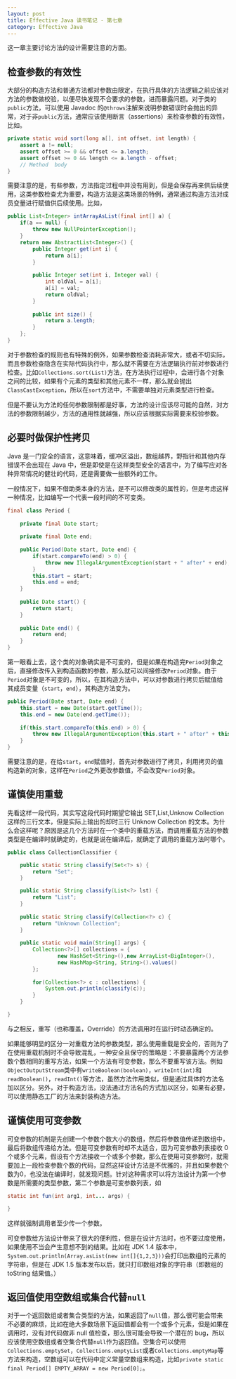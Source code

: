 ```yaml
---
layout: post
title: Effective Java 读书笔记 - 第七章
category: Effective Java
---
```

这一章主要讨论方法的设计需要注意的方面。

## 检查参数的有效性

大部分的构造方法和普通方法都对参数由限定，在执行具体的方法逻辑之前应该对方法的参数做校验，以便尽快发现不合要求的参数，进而暴露问题。对于类的`public`方法，可以使用 Javadoc 的`@throws`注解来说明参数错误时会抛出的异常，对于非`public`方法，通常应该使用断言（assertions）来检查参数的有效性，比如。

```java
private static void sort(long a[], int offset, int length) {
    assert a != null;
    assert offset >= 0 && offset <= a.length;
    assert offset >= 0 && length <= a.length - offset;
    // Method  body
}
```

需要注意的是，有些参数，方法指定过程中并没有用到，但是会保存再来供后续使用，这类参数检查尤为重要，构造方法是这类场景的特例，通常通过构造方法对成员变量进行赋值供后续使用。比如，

```java
public List<Integer> intArrayAsList(final int[] a) {
    if(a == null) {
        throw new NullPointerException();
    }
    return new AbstractList<Integer>() {
        public Integer get(int i) {
            return a[i];
        }
        
        public Integer set(int i, Integer val) {
            int oldVal = a[i];
            a[i] = val;
            return oldVal;
        }
        
        public int size() {
            return a.length;
        }
    };
}
```

对于参数检查的规则也有特殊的例外，如果参数检查消耗非常大，或者不切实际，而且参数检查隐含在实际代码执行中，那么就不需要在方法逻辑执行前对参数进行检查。比如`Collections.sort(List)`方法，在方法执行过程中，会进行各个对象之间的比较，如果有个元素的类型和其他元素不一样，那么就会抛出`ClassCastException`，所以在`sort`方法中，不需要单独对元素类型进行检查。

但是不要认为方法的任何参数限制都是好事，方法的设计应该尽可能的自然，对方法的参数限制越少，方法的通用性就越强，所以应该根据实际需要来校验参数。

## 必要时做保护性拷贝

Java 是一门安全的语言，这意味着，缓冲区溢出，数组越界，野指针和其他内存错误不会出现在 Java 中，但是即使是在这样类型安全的语言中，为了编写应对各种异常情况的健壮的代码，还是需要做一些额外的工作。

一般情况下，如果不借助类本身的方法，是不可以修改类的属性的，但是考虑这样一种情况，比如编写一个代表一段时间的不可变类。

```java
final class Period {
	
	private final Date start;
	
	private final Date end;
	
	public Period(Date start, Date end) {
		if(start.compareTo(end) > 0) {
			throw new IllegalArgumentException(start + " after" + end);
		}
		this.start = start;
		this.end = end;
	}
	
	public Date start() {
		return start;
	}
	
	public Date end() {
		return end;
	}
}
```

第一眼看上去，这个类的对象确实是不可变的，但是如果在构造完`Period`对象之后，直接修改传入到构造函数的参数，那么就可以间接修改`Period`对象。由于`Period`对象是不可变的，所以，在其构造方法中，可以对参数进行拷贝后赋值给其成员变量（`start`，`end`），其构造方法变为。

```java
public Period(Date start, Date end) {
    this.start = new Date(start.getTime());
    this.end = new Date(end.getTime());
    
    if(this.start.compareTo(this.end) > 0) {
        throw new IllegalArgumentException(this.start + " after" + this.end);
    }
}
```

需要注意的是，在给`start`，`end`赋值时，首先对参数进行了拷贝，利用拷贝的值构造新的对象，这样在`Period`之外更改参数值，不会改变`Period`对象。

## 谨慎使用重载

先看这样一段代码，其实写这段代码时期望它输出 SET,List,Unknow Collection 这样的三行文本，但是实际上输出的却时三行 Unknow Collection 的文本。为什么会这样呢？原因是这几个方法时在一个类中的重载方法，而调用重载方法的参数类型是在编译时就确定的，也就是说在编译后，就确定了调用的重载方法时哪个。
```java
public class CollectionClassifier {

	public static String classify(Set<?> s) {
		return "Set";
	}

	public static String classify(List<?> lst) {
		return "List";
	}
	
	public static String classify(Collection<?> c) {
		return "Unknown Collection";
	}
	
	public static void main(String[] args) {
		Collection<?>[] collections = {
				new HashSet<String>(),new ArrayList<BigInteger>(), 
				new HashMap<String, String>().values()
		};
		
		for(Collection<?> c : collections) {
			System.out.println(classify(c));
		}
	}

}

```

与之相反，重写（也称覆盖，Override）的方法调用时在运行时动态确定的。

如果能够明显的区分一对重载方法的参数类型，那么使用重载是安全的，否则为了在使用重载机制时不会导致混乱，一种安全且保守的策略是：不要暴露两个方法参数个数相同的重写方法，如果一个方法有可变参数，那么不要重写该方法。例如`ObjectOutputStream`类中有`writeBoolean(boolean)`，`writeInt(int)`和`readBoolean()`，`readInt()`等方法，虽然方法作用类似，但是通过具体的方法名加以区分。另外，对于构造方法，没法通过方法名的方式加以区分，如果有必要，可以使用静态工厂的方法来封装构造方法。

## 谨慎使用可变参数

可变参数的机制是先创建一个参数个数大小的数组，然后将参数值传递到数组中，最后将数组传递给方法。但是可变参数有时却不太适合，因为可变参数列表接收 0 个或多个元素，假设有个方法接收一个或多个参数，那么在使用可变参数时，就需要加上一段检查参数个数的代码，显然这样设计方法是不优雅的，并且如果参数个数为0，也没法在编译时，就发现问题。针对这种需求可以将方法设计为第一个参数是所需要的类型参数，第二个参数是可变参数列表，如
```java
static int fun(int arg1, int... args) {

}
```
这样就强制调用者至少传一个参数。

可变参数给方法设计带来了很大的便利性，但是在设计方法时，也不要过度使用，如果使用不当会产生意想不到的结果。比如在 JDK 1.4 版本中，`System.out.println(Array.asList(new int[]{1,2,3}))`会打印出数组的元素的字符串，但是在 JDK 1.5 版本发布以后，就只打印数组对象的字符串（即数组的 toString 结果值。）

## 返回值使用空数组或集合代替`null`

对于一个返回数组或者集合类型的方法，如果返回了`null`值，那么很可能会带来不必要的麻烦，比如在绝大多数场景下返回值都会有一个或多个元素，但是如果在调用时，没有对代码做非 null 值检查，那么很可能会导致一个潜在的 bug，所以应该使用空数组或者空集合代替`null`作为返回值。空集合可以使用`Collections.emptySet`，`Collections.emptyList`或者`Collections.emptyMap`等方法来构造，空数组可以在代码中定义常量空数组来构造，比如`private static final Period[] EMPTY_ARRAY = new Period[0];`。

